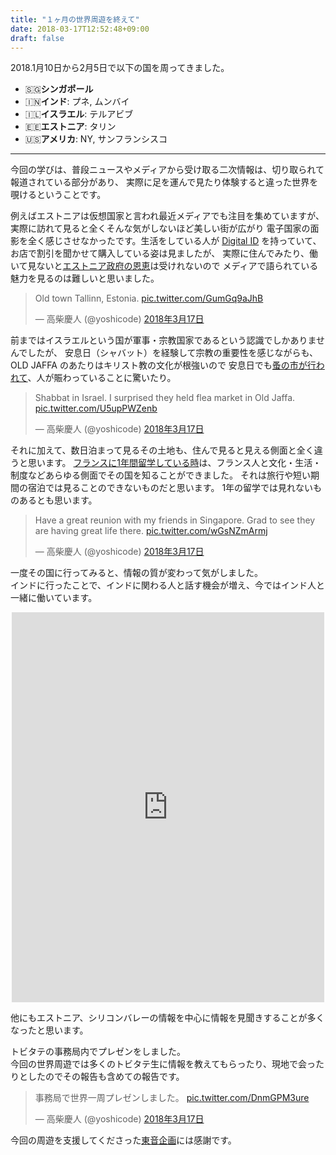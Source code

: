```yaml
---
title: "１ヶ月の世界周遊を終えて"
date: 2018-03-17T12:52:48+09:00
draft: false
---
```


2018.1月10日から2月5日で以下の国を周ってきました。  
- 🇸🇬**シンガポール**  
- 🇮🇳**インド**: プネ, ムンバイ   
- 🇮🇱**イスラエル**: テルアビブ  
- 🇪🇪**エストニア**: タリン  
- 🇺🇸**アメリカ**: NY, サンフランシスコ  

---

今回の学びは、普段ニュースやメディアから受け取る二次情報は、切り取られて報道されている部分があり、
実際に足を運んで見たり体験すると違った世界を覗けるということです。  

例えばエストニアは仮想国家と言われ最近メディアでも注目を集めていますが、
実際に訪れて見ると全くそんな気がしないほど美しい街が広がり
電子国家の面影を全く感じさせなかったです。生活をしている人が [Digital ID](https://www.id.ee/) を持っていて、
お店で割引を聞かせて購入している姿は見ましたが、
実際に住んでみたり、働いて見ないと[エストニア政府の恩恵](https://e-estonia.com/)は受けれないので
メディアで語られている魅力を見るのは難しいと思いました。

<blockquote class="twitter-tweet" data-lang="ja" data-align="center"><p lang="en" dir="ltr">Old town Tallinn, Estonia. <a href="https://t.co/GumGq9aJhB">pic.twitter.com/GumGq9aJhB</a></p>&mdash; 高柴慶人 (@yoshicode) <a href="https://twitter.com/yoshicode/status/974868103959142400?ref_src=twsrc%5Etfw">2018年3月17日</a></blockquote>
<script async src="https://platform.twitter.com/widgets.js" charset="utf-8"></script>

前まではイスラエルという国が軍事・宗教国家であるという認識でしかありませんでしたが、
安息日（シャバット）を経験して宗教の重要性を感じながらも、 OLD JAFFA のあたりはキリスト教の文化が根強いので
安息日でも[蚤の市が行われて](http://tlvxp.com/eng/shabbat)、人が賑わっていることに驚いたり。

<blockquote class="twitter-tweet" data-lang="ja" data-align="center"><p lang="en" dir="ltr">Shabbat in Israel. I surprised they held flea market in Old Jaffa. <a href="https://t.co/U5upPWZenb">pic.twitter.com/U5upPWZenb</a></p>&mdash; 高柴慶人 (@yoshicode) <a href="https://twitter.com/yoshicode/status/974873916337373184?ref_src=twsrc%5Etfw">2018年3月17日</a></blockquote><script async src="https://platform.twitter.com/widgets.js" charset="utf-8"></script>

それに加えて、数日泊まって見るその土地も、住んで見ると見える側面と全く違うと思います。
[フランスに1年間留学している時](http://www.canpath.jp/users/3/timelines/2)は、フランス人と文化・生活・制度などあらゆる側面でその国を知ることができました。
それは旅行や短い期間の宿泊では見ることのできないものだと思います。
1年の留学では見れないものあるとも思います。


<blockquote class="twitter-tweet" data-lang="ja" data-align="center"><p lang="en" dir="ltr">Have a great reunion with my friends in Singapore. Grad to see they are having great life there. <a href="https://t.co/wGsNZmArmj">pic.twitter.com/wGsNZmArmj</a></p>&mdash; 高柴慶人 (@yoshicode) <a href="https://twitter.com/yoshicode/status/974867245242368002?ref_src=twsrc%5Etfw">2018年3月17日</a></blockquote><script async src="https://platform.twitter.com/widgets.js" charset="utf-8"></script>


一度その国に行ってみると、情報の質が変わって気がしました。  
インドに行ったことで、インドに関わる人と話す機会が増え、今ではインド人と一緒に働いています。  

<center><iframe src="https://www.facebook.com/plugins/post.php?href=https%3A%2F%2Fwww.facebook.com%2Fnihongonopune%2Fposts%2F2003754916331810&width=500" width="500" height="624" style="border:none;overflow:hidden" scrolling="no" frameborder="0" allowTransparency="true"></iframe></center>

他にもエストニア、シリコンバレーの情報を中心に情報を見聞きすることが多くなったと思います。


トビタテの事務局内でプレゼンをしました。  
今回の世界周遊では多くのトビタテ生に情報を教えてもらったり、現地で会ったりとしたのでその報告も含めての報告です。
<blockquote class="twitter-tweet" data-lang="ja" data-align="center"><p lang="ja" dir="ltr">事務局で世界一周プレゼンしました。 <a href="https://t.co/DnmGPM3ure">pic.twitter.com/DnmGPM3ure</a></p>&mdash; 高柴慶人 (@yoshicode) <a href="https://twitter.com/yoshicode/status/974889216533393409?ref_src=twsrc%5Etfw">2018年3月17日</a></blockquote><script async src="https://platform.twitter.com/widgets.js" charset="utf-8"></script>



今回の周遊を支援してくださった[東音企画](http://www.to-on.com/)には感謝です。
